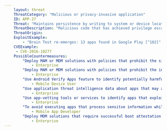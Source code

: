 ```yaml
---
    layout: threat
    ThreatCategory: "Malicious or privacy-invasive application"
    ID: APP-27
    Threat: "Maintains persistence by writing to system or device locations"
    ThreatDescription: "Malicious code that has achieved privilege escalation to the kernel or root user may achieve persistence by modifying memory locations reserved for use by the bootloader, mobile OS, or kernel to force the execution of malicious code following a device reboot or integrated factory reset."
    ThreatOrigin:
    ExploitExample:
        - "Brain Test re-emerges: 13 apps found in Google Play [^102]"
    CVEExample:
     - CVE-2016-10277
    PossibleCountermeasures:
        "Deploy MAM or MDM solutions with policies that prohibit the side-loading of apps, which may bypass security checks on the app.":
            - Enterprise
        "Deploy MAM or MDM solutions with policies that prohibit the installation of apps from 3rd party (unofficial) app stores.":
            - Enterprise
        "Use Android Verify Apps feature to identify potentially harmful apps.":
            - Mobile Device User
        "Use application threat intelligence data about apps that may achieve malicious persistence":
            - Enterprise
        "Use app-vetting tools or services to identify apps that exploit the underlying OS to achieve malicious persistence.":
            - Enterprise
        "To avoid executing apps that process sensitve information while low-level malware is present on the device, perform device integrity checking within enterprise applications, such as use of Android SafetyNet, Samsung Knox hardware-backed remote attestation, or other applicable remote attestation technologies device integrity attestation API":
            - Mobile App Developer
        "Deploy MDM solutions that require successful boot attestation prior to granting access to enterprise resources.":
            - Enterprise
---
```

